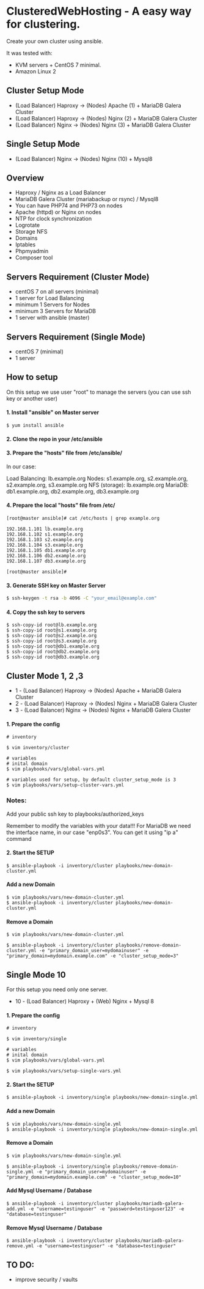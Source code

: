 # ClusteredWebHosting - A easy way for clustering.

Create your own cluster using ansible.

It was tested with:
-  KVM servers + CentOS 7 minimal.
-  Amazon Linux 2


## Cluster Setup Mode
- (Load Balancer) Haproxy -> (Nodes) Apache (1) + MariaDB Galera Cluster
- (Load Balancer) Haproxy -> (Nodes) Nginx (2) + MariaDB Galera Cluster
- (Load Balancer) Nginx -> (Nodes) Nginx (3) + MariaDB Galera Cluster

## Single Setup Mode
- (Load Balancer) Nginx -> (Nodes) Nginx (10) + Mysql8

## Overview
- Haproxy / Nginx as a Load Balancer
- MariaDB Galera Cluster (mariabackup or rsync) / Mysql8
- You can have PHP74 and PHP73 on nodes
- Apache (httpd) or Nginx on nodes
- NTP for clock synchronization
- Logrotate
- Storage NFS
- Domains
- Iptables
- Phpmyadmin
- Composer tool

## Servers Requirement (Cluster Mode)
- centOS 7 on all servers (minimal)
- 1 server for Load Balancing
- minimum 1  Servers for Nodes
- minimum 3 Servers for MariaDB
- 1 server with ansible (master)

## Servers Requirement (Single Mode)
- centOS 7 (minimal)
- 1 server

## How to setup

On this setup we use user "root" to manage the servers (you can use ssh key or another user)

#### 1. Install "ansible" on Master server
```
$ yum install ansible
```

#### 2. Clone the repo in your /etc/ansible

#### 3. Prepare the "hosts" file from /etc/ansible/

In our case:

Load Balancing: lb.example.org
Nodes: s1.example.org, s2.example.org, s2.example.org, s3.example.org
NFS (storage): lb.example.org
MariaDB: db1.example.org, db2.example.org, db3.example.org

#### 4. Prepare the local "hosts" file from /etc/

```
[root@master ansible]# cat /etc/hosts | grep example.org

192.168.1.101 lb.example.org
192.168.1.102 s1.example.org
192.168.1.103 s2.example.org
192.168.1.104 s3.example.org
192.168.1.105 db1.example.org
192.168.1.106 db2.example.org
192.168.1.107 db3.example.org

[root@master ansible]#
````


#### 3. Generate SSH key on Master Server

```sh
$ ssh-keygen -t rsa -b 4096 -C "your_email@example.com"
```

#### 4. Copy the ssh key to servers

```
$ ssh-copy-id root@lb.example.org
$ ssh-copy-id root@s1.example.org
$ ssh-copy-id root@s2.example.org
$ ssh-copy-id root@s3.example.org
$ ssh-copy-id root@db1.example.org
$ ssh-copy-id root@db2.example.org
$ ssh-copy-id root@db3.example.org
```

## Cluster Mode 1, 2 ,3

- 1 - (Load Balancer) Haproxy -> (Nodes) Apache + MariaDB Galera Cluster
- 2 - (Load Balancer) Haproxy -> (Nodes) Nginx + MariaDB Galera Cluster
- 3 - (Load Balancer) Nginx -> (Nodes) Nginx + MariaDB Galera Cluster


#### 1. Prepare the config

```
# inventory 

$ vim inventory/cluster

# variables
# inital domain
$ vim playbooks/vars/global-vars.yml

# variables used for setup, by default cluster_setup_mode is 3
$ vim playbooks/vars/setup-cluster-vars.yml

```

### Notes: 

Add your public ssh key to playbooks/authorized_keys

Remember to modify the variables with your data!!!
For MariaDB we need the interface name, in our case "enp0s3". You can get it using "ip a" command

#### 2. Start the SETUP

```
$ ansible-playbook -i inventory/cluster playbooks/new-domain-cluster.yml
```

#### Add a new Domain

```
$ vim playbooks/vars/new-domain-cluster.yml
$ ansible-playbook -i inventory/cluster playbooks/new-domain-cluster.yml

```

#### Remove a Domain

```
$ vim playbooks/vars/new-domain-cluster.yml

$ ansible-playbook -i inventory/cluster playbooks/remove-domain-cluster.yml -e "primary_domain_user=mydomainuser" -e "primary_domain=mydomain.example.com" -e "cluster_setup_mode=3"

```

## Single Mode 10
For this setup you need only one server.

- 10 - (Load Balancer) Haproxy + (Web) Nginx + Mysql 8


#### 1. Prepare the config

```
# inventory 

$ vim inventory/single

# variables
# inital domain
$ vim playbooks/vars/global-vars.yml

$ vim playbooks/vars/setup-single-vars.yml

```

#### 2. Start the SETUP

```
$ ansible-playbook -i inventory/single playbooks/new-domain-single.yml
```

#### Add a new Domain

```
$ vim playbooks/vars/new-domain-single.yml
$ ansible-playbook -i inventory/single playbooks/new-domain-single.yml

```

#### Remove a Domain

```
$ vim playbooks/vars/new-domain-single.yml

$ ansible-playbook -i inventory/single playbooks/remove-domain-single.yml -e "primary_domain_user=mydomainuser" -e "primary_domain=mydomain.example.com" -e "cluster_setup_mode=10"

```

#### Add Mysql Username / Database

```
$ ansible-playbook -i inventory/cluster playbooks/mariadb-galera-add.yml -e "username=testinguser" -e "password=testinguser123" -e "database=testinguser"
```

#### Remove Mysql Username / Database

```
$ ansible-playbook -i inventory/cluster playbooks/mariadb-galera-remove.yml -e "username=testinguser" -e "database=testinguser"
```

## TO DO:
- improve security / vaults